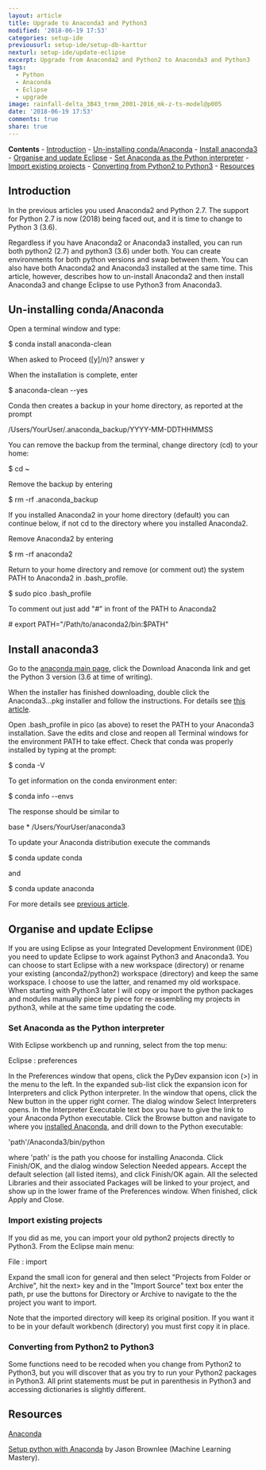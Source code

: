 ```yaml
---
layout: article
title: Upgrade to Anaconda3 and Python3
modified: '2018-06-19 17:53'
categories: setup-ide
previousurl: setup-ide/setup-db-karttur
nexturl: setup-ide/update-eclipse
excerpt: Upgrade from Anaconda2 and Python2 to Anaconda3 and Python3
tags:
  - Python
  - Anaconda
  - Eclipse
  - upgrade
image: rainfall-delta_3B43_trmm_2001-2016_mk-z-ts-model@p005
date: '2018-06-19 17:53'
comments: true
share: true
---
```


**Contents**
	\- [Introduction](#introduction)
	\- [Un-installing conda/Anaconda](#un-installing-condaanaconda)
	\- [Install anaconda3](#install-anaconda3)
	\- [Organise and update Eclipse](#organise-and-update-eclipse)
		\- [Set Anaconda as the Python interpreter](#set-anaconda-as-the-python-interpreter)
		\- [Import existing projects](#import-existing-projects)
		\- [Converting from Python2 to Python3](#converting-from-python2-to-python3)
	\- [Resources](#resources)

## Introduction

In the previous articles you used Anaconda2 and Python 2.7. The support for Python 2.7 is now (2018) being faced out, and it is time to change to Python 3 (3.6).

Regardless if you have Anaconda2 or Anaconda3 installed, you can run both python2 (2.7) and python3 (3.6) under both. You can create environments for both python versions and swap between them. You can also have both Anaconda2 and Anaconda3 installed at the same time. This article, however, describes how to un-install Anaconda2 and then install Anaconda3 and change Eclipse to use Python3 from Anaconda3.

## Un-installing conda/Anaconda

Open a terminal window and type:

<span class='terminal'>$ conda install anaconda-clean</span>

When asked to  <span class='terminal'>Proceed ([y]/n)?</span> answer <span class='terminal'>y</span>

When the installation is complete, enter

<span class='terminal'>$ anaconda-clean --yes</span>

Conda then creates a backup in your home directory, as reported at the prompt

<span class='terminal'>/Users/YourUser/.anaconda_backup/YYYY-MM-DDTHHMMSS</span>

You can remove the backup from the terminal, change directory (<span class='terminal'>cd</span>) to your home:

<span class='terminal'>$ cd ~</span>

Remove the backup by entering

<span class='terminal'>$ rm -rf .anaconda_backup</span>

If you installed Anaconda2 in your home directory (default) you can continue below, if not <span class='terminal'>cd</span> to the directory where you installed Anaconda2.

Remove Anaconda2 by entering

<span class='terminal'>$ rm -rf anaconda2</span>

Return to your home directory and remove (or comment out) the system PATH to Anaconda2 in <span class = 'file'>.bash_profile</span>.


<span class='terminal'>$ sudo pico .bash_profile</span>

To comment out just add "#" in front of the PATH to Anaconda2

<span class='terminal'># export PATH="/Path/to/anaconda2/bin:$PATH"</span>

## Install anaconda3

Go to the [anaconda main page](https://anaconda.org), click the Download Anaconda link and get the Python 3 version (3.6 at time of writing).

When the installer has finished downloading, double click the Anaconda3...pkg installer and follow the instructions. For details see [this article](ref).

Open <span class='file'>.bash_profile</span> in pico (as above) to reset the PATH to your Anaconda3 installation. Save the edits and close and reopen all <span class='app'>Terminal</span> windows for the environment PATH to take effect. Check that conda was properly installed by typing at the prompt:

<span class='terminal'>$ conda -V</span>

To get information on the conda environment enter:

<span class='terminal'>$ conda info --envs</span>

The response should be similar to

<span class='terminal'>base      *  /Users/YourUser/anaconda3</span>

To update your Anaconda distribution execute the commands

<span class='terminal'>$ conda update conda</span>

and

<span class='terminal'>$ conda update anaconda</span>

For more details see [previous article](ref).

## Organise and update Eclipse

If you are using Eclipse as your Integrated Development Environment (IDE) you need to update Eclipse to work against Python3 and Anaconda3. You can choose to start Eclipse with a new workspace (directory) or rename your existing (anconda2/python2) workspace (directory) and keep the same workspace. I choose to use the latter, and renamed my old workspace. When starting with Python3 later I will copy or import the python packages and modules manually piece by piece for re-assembling my projects in python3, while at the same time updating the code.

### Set Anaconda as the Python interpreter

With <span class='app'>Eclipse</span> workbench up and running, select from the top menu:

<span class='menu'>Eclipse : preferences</span>

In the <span class='tab'>Preferences</span> window that opens, click the PyDev expansion icon (\>) in the menu to the left. In the expanded sub-list click the expansion icon for <span class='button'>Interpreters</span> and click <span class='button'>Python interpreter</span>. In the window that opens, click the <span class='button'>New</span> button in the upper right corner. The dialog window <span class='tab'>Select Interpreters</span> opens.  In the <span class='textbox'>Interpreter Executable</span> text box you have to give the link to your Anaconda Python executable. Click the <span class='button'>Browse</span> button and navigate to where you [installed Anaconda](../setting-up-anaconda/index.html), and drill down to the Python executable:

<span class='file'>'path'/Anaconda3/bin/python</span>

where 'path' is the path you choose for installing Anaconda. Click <span class='button'>Finish/OK</span>, and the dialog window <span class='tab'>Selection Needed</span> appears. Accept the default selection (all listed items), and click <span class='button'>Finish/OK</span> again. All the selected Libraries and their associated Packages will be linked to your project, and show up in the lower frame of the <span class='tab'>Preferences</span> window. When finished, click <span class='button'>Apply and Close</span>.

### Import existing projects

If you did as me, you can import your old python2 projects directly to Python3. From the Eclipse main menu:

<span class='menu'>File : import</span>

Expand the small icon for general and then select "Projects from Folder or Archive", hit the <span class='button'>next></span> key and in the "Import Source" text box enter the path, pr use the buttons for <span class='button'>Directory</span> or <span class='button'>Archive</span> to navigate to the the project you want to import.

Note that the imported directory will keep its original position. If you want it to be in your default workbench (directory) you must first copy it in place.

### Converting from Python2 to Python3

Some functions need to be recoded when you change from Python2 to Python3, but you will discover that as you try to run your Python2 packages in Python3. All print statements must be put in parenthesis in Python3 and accessing dictionaries is slightly different.

## Resources

[Anaconda](https://www.anaconda.com)

[Setup python with Anaconda](https://machinelearningmastery.com/setup-python-environment-machine-learning-deep-learning-anaconda/) by Jason Brownlee (Machine Learning Mastery).
